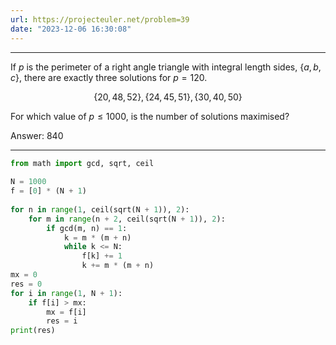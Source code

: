 ```yaml
---
url: https://projecteuler.net/problem=39
date: "2023-12-06 16:30:08"
---
```

---
If $p$ is the perimeter of a right angle triangle with integral length sides, $\{a, b, c\}$, there are exactly three solutions for $p = 120$.

$$\{20,48,52\}, \{24,45,51\}, \{30,40,50\}$$

For which value of $p \le 1000$, is the number of solutions maximised?

Answer: 840

---
```python
from math import gcd, sqrt, ceil  
  
N = 1000  
f = [0] * (N + 1)  
  
for n in range(1, ceil(sqrt(N + 1)), 2):  
    for m in range(n + 2, ceil(sqrt(N + 1)), 2):  
        if gcd(m, n) == 1:  
            k = m * (m + n)  
            while k <= N:  
                f[k] += 1  
                k += m * (m + n)  
mx = 0  
res = 0  
for i in range(1, N + 1):  
    if f[i] > mx:  
        mx = f[i]  
        res = i  
print(res)
```
